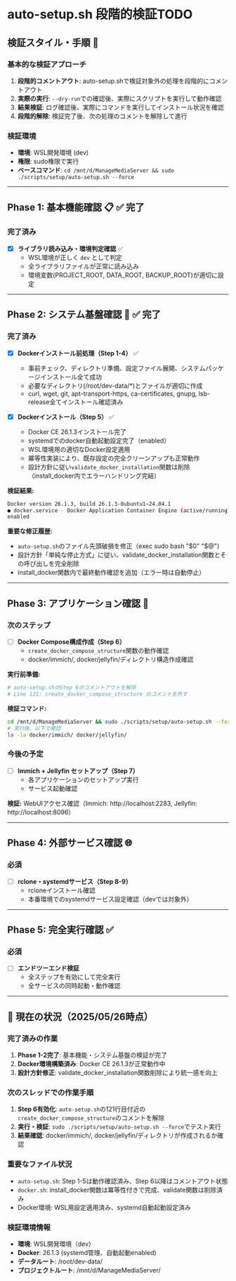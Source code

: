 # auto-setup.sh 段階的検証TODO

## 検証スタイル・手順 📝

### 基本的な検証アプローチ
1. **段階的コメントアウト**: auto-setup.shで検証対象外の処理を段階的にコメントアウト
2. **実際の実行**: `--dry-run`での確認後、実際にスクリプトを実行して動作確認
3. **結果検証**: ログ確認後、実際にコマンドを実行してインストール状況を確認
4. **段階的解除**: 検証完了後、次の処理のコメントを解除して進行

### 検証環境
- **環境**: WSL開発環境 (dev)
- **権限**: sudo権限で実行
- **ベースコマンド**: `cd /mnt/d/ManageMediaServer && sudo ./scripts/setup/auto-setup.sh --force`

---

## Phase 1: 基本機能確認 📋 ✅ **完了**

### 完了済み
- [x] **ライブラリ読み込み・環境判定確認** ✅
  - WSL環境が正しく `dev` として判定
  - 全ライブラリファイルが正常に読み込み
  - 環境変数(PROJECT_ROOT, DATA_ROOT, BACKUP_ROOT)が適切に設定

---

## Phase 2: システム基盤確認 🔧 ✅ **完了**

### 完了済み
- [x] **Dockerインストール前処理（Step 1-4）** ✅
  - 事前チェック、ディレクトリ準備、設定ファイル展開、システムパッケージインストール全て成功
  - 必要なディレクトリ(/root/dev-data/*)とファイルが適切に作成
  - curl, wget, git, apt-transport-https, ca-certificates, gnupg, lsb-release全てインストール確認済み

- [x] **Dockerインストール（Step 5）** ✅
  - Docker CE 26.1.3インストール完了
  - systemdでのdocker自動起動設定完了（enabled）
  - WSL環境用の適切なDocker設定適用
  - 冪等性実装により、既存設定の完全クリーンアップも正常動作
  - 設計方針に従い`validate_docker_installation`関数は削除（install_docker内でエラーハンドリング完結）

**検証結果:**
```bash
Docker version 26.1.3, build 26.1.3-0ubuntu1~24.04.1
● docker.service - Docker Application Container Engine (active/running)
enabled
```

**重要な修正履歴:**
- `auto-setup.sh`のファイル先頭破損を修正（exec sudo bash "$0" "$@"）
- 設計方針「単純な停止方式」に従い、validate_docker_installation関数とその呼び出しを完全削除
- install_docker関数内で最終動作確認を追加（エラー時は自動停止）

---

## Phase 3: アプリケーション確認 🎯

### 次のステップ
- [ ] **Docker Compose構成作成（Step 6）**
  - `create_docker_compose_structure`関数の動作確認
  - docker/immich/, docker/jellyfin/ディレクトリ構造作成確認

**実行前準備:**
```bash
# auto-setup.shのStep 6のコメントアウトを解除
# Line 121: create_docker_compose_structure のコメントを外す
```

**検証コマンド:**
```bash
cd /mnt/d/ManageMediaServer && sudo ./scripts/setup/auto-setup.sh --force
# 実行後、以下で確認
ls -la docker/immich/ docker/jellyfin/
```

### 今後の予定
- [ ] **Immich + Jellyfin セットアップ（Step 7）**
  - 各アプリケーションのセットアップ実行
  - サービス起動確認

**検証:** WebUIアクセス確認（Immich: http://localhost:2283, Jellyfin: http://localhost:8096）

---

## Phase 4: 外部サービス確認 🌐

### 必須
- [ ] **rclone・systemdサービス（Step 8-9）**
  - rcloneインストール確認
  - 本番環境でのsystemdサービス設定確認（devでは対象外）

---

## Phase 5: 完全実行確認 ✅

### 必須
- [ ] **エンドツーエンド検証**
  - 全ステップを有効にして完全実行
  - 全サービスの同時起動・動作確認

---

## 📌 **現在の状況（2025/05/26時点）**

### 完了済みの作業
1. **Phase 1-2完了**: 基本機能・システム基盤の検証が完了
2. **Docker環境構築済み**: Docker CE 26.1.3が正常動作中
3. **設計方針修正**: validate_docker_installation関数削除により統一感を向上

### 次のスレッドでの作業手順
1. **Step 6有効化**: `auto-setup.sh`の121行目付近の`create_docker_compose_structure`のコメントを解除
2. **実行・検証**: `sudo ./scripts/setup/auto-setup.sh --force`でテスト実行
3. **結果確認**: docker/immich/, docker/jellyfin/ディレクトリが作成されるか確認

### 重要なファイル状況
- `auto-setup.sh`: Step 1-5は動作確認済み、Step 6以降はコメントアウト状態
- `docker.sh`: install_docker関数は冪等性付きで完成、validate関数は削除済み
- Docker環境: WSL用設定適用済み、systemd自動起動設定済み

### 検証環境情報
- **環境**: WSL開発環境（dev）
- **Docker**: 26.1.3 (systemd管理、自動起動enabled)
- **データルート**: /root/dev-data/
- **プロジェクトルート**: /mnt/d/ManageMediaServer/
